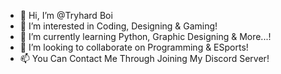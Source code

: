 - 👋 Hi, I’m @Tryhard Boi
- 👀 I’m interested in Coding, Designing & Gaming!
- 🌱 I’m currently learning Python, Graphic Designing & More...!
- 💞️ I’m looking to collaborate on Programming & ESports!
- 📫 You Can Contact Me Through Joining My Discord Server!

<!---
HardyOP/HardyOP is a ✨ special ✨ repository because its `README.md` (this file) appears on your GitHub profile.
You can click the Preview link to take a look at your changes.
--->
